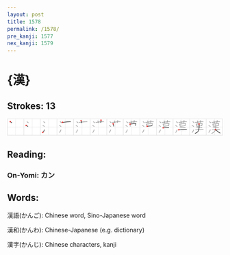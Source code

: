 ```yaml
---
layout: post
title: 1578
permalink: /1578/
pre_kanji: 1577
nex_kanji: 1579
---
```


# {漢}

## Strokes: 13

<div class="stroke"><img src="../images/E6BCA2.png" /></div>

## Reading:

### On-Yomi: カン

## Words:

漢語(かんご): Chinese word, Sino-Japanese word

漢和(かんわ): Chinese-Japanese (e.g. dictionary)

漢字(かんじ): Chinese characters, kanji
